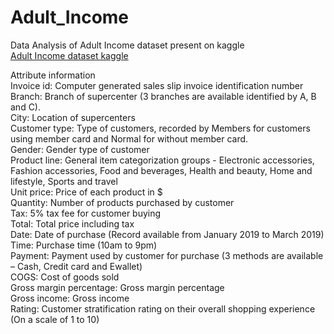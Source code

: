 # Adult_Income
Data Analysis of Adult Income dataset present on kaggle  
[Adult Income dataset kaggle](https://www.kaggle.com/datasets/aungpyaeap/supermarket-sales)

Attribute information  
Invoice id: Computer generated sales slip invoice identification number  
Branch: Branch of supercenter (3 branches are available identified by A, B and C).  
City: Location of supercenters  
Customer type: Type of customers, recorded by Members for customers using member card and Normal for without member card.  
Gender: Gender type of customer  
Product line: General item categorization groups - Electronic accessories, Fashion accessories, Food and beverages, Health and beauty, Home and lifestyle, Sports and travel  
Unit price: Price of each product in $  
Quantity: Number of products purchased by customer  
Tax: 5% tax fee for customer buying  
Total: Total price including tax    
Date: Date of purchase (Record available from January 2019 to March 2019)   
Time: Purchase time (10am to 9pm)  
Payment: Payment used by customer for purchase (3 methods are available – Cash, Credit card and Ewallet)  
COGS: Cost of goods sold  
Gross margin percentage: Gross margin percentage  
Gross income: Gross income  
Rating: Customer stratification rating on their overall shopping experience (On a scale of 1 to 10)  
